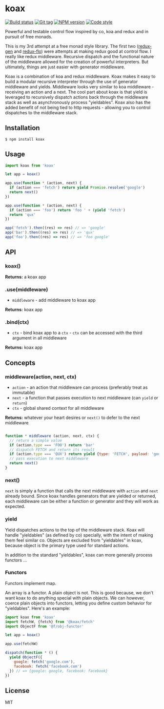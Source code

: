 
# koax

[![Build status][travis-image]][travis-url]
[![Git tag][git-image]][git-url]
[![NPM version][npm-image]][npm-url]
[![Code style][standard-image]][standard-url]

Powerful and testable control flow inspired by co, koa and redux and in pursuit of free monads.

This is my 3rd attempt at a free monad style library. The first two ([redux-gen](//github.com/joshrtay/redux-gen) and [redux-flo](github.com/redux-effects/redux-flo)) were attempts at making redux good at control flow. I really like redux middleware. Recursive dispatch and the functional nature of the middleware allowed for the creation of powerful interpreters. But ultimately, things are just easier with generator middleware.

Koax is a combination of koa and redux middleware. Koax makes it easy to build a modular recursive interpreter through the use of generator middleware and yields. Middleware looks very similar to koa middleware - receiving an action and a next. The cool part about koax is that yield is leveraged to recursively dispatch actions back through the middleware stack as well as asynchronously process "yieldables". Koax also has the added benefit of not being tied to http requests - allowing you to control dispatches to the middleware stack.

## Installation

    $ npm install koax

## Usage

```js
import koax from 'koax'

let app = koax()

app.use(function * (action, next) {
  if (action === 'fetch') return yield Promise.resolve('google')
  return next()
})

app.use(function * (action, next) {
  if (action === 'foo') return 'foo ' + (yield 'fetch')
  return 'qux'
})

app('fetch').then((res) => res) // => 'google'
app('bar').then((res) => res) // => 'qux'
app('foo').then((res) => res) // => 'foo google'

```

## API

### koax()

**Returns:** a koax app

### .use(middleware)

- `middleware` - add middleware to koax app

**Returns:** koax app

### .bind(ctx)

- `ctx` - bind koax app to a `ctx` - `ctx` can be accessed with the third argument in all middleware

**Returns:** koax app

## Concepts

### middleware(action, next, ctx)

- `action` - an action that middleware can process (preferably treat as immutable)
- `next` - a function that passes execution to next middleware (can `yield` or `return`)
- `ctx` - global shared context for all middleware

**Returns:** whatever your heart desires or `next()` to defer to the next middleware

```js

function * middleware (action, next, ctx) {
  // return a simple value
  if (action.type === 'FOO') return 'bar'
  // dispatch FETCH and return its result
  if (action.type === 'QUX') return yield {type: 'FETCH', payload: 'google'}
  // pass execution to next middleware
  return next()
}
```

### next()

`next` is simply a function that calls the next middleware with `action` and `next` already bound. Since koax handles generators that are yielded or returned, each middleware can be either a function or generator and they will work as expected.

### yield

Yield dispatches actions to the top of the middleware stack. Koax will handle "yieldables" (as defined by co) specially, with the intent of making them feel similar co. Objects are excluded from "yieldables" in koax, because object is the primary type used for standard actions.

In addition to the standard "yieldables", koax can more generally process functors ...


### Functors
Functors implement map.

An array is a functor. A plain object is not. This is good because, we don't want koax to do anything special with plain objects. We can however, coerce plain objects into functors, letting you define custom behavior for "yieldables". Here's an example:

```js
import koax from 'koax'
import fetchW, {fetch} from '@koax/fetch'
import ObjectF from '@f/obj-functor'

let app = koax()

app.use(fetchW)

dispatch(function * () {
  yield ObjectF({
    google: fetch('google.com'),
    facebook: fetch('facebook.com')
  }) // => {google: google, facebook: facebook}
})
```

## License

MIT

[travis-image]: https://img.shields.io/travis/koaxjs/koax.svg?style=flat-square
[travis-url]: https://travis-ci.org/koaxjs/koax
[git-image]: https://img.shields.io/github/tag/koaxjs/koax.svg
[git-url]: https://github.com/koaxjs/koax
[standard-image]: https://img.shields.io/badge/code%20style-standard-brightgreen.svg?style=flat
[standard-url]: https://github.com/feross/standard
[npm-image]: https://img.shields.io/npm/v/koax.svg?style=flat-square
[npm-url]: https://npmjs.org/package/koax
